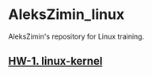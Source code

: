 # AleksZimin_linux
AleksZimin's repository for Linux training.

## [HW-1. linux-kernel](docs/HW-1/README.md)
